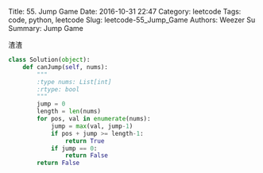 Title: 55. Jump Game 
Date: 2016-10-31 22:47
Category: leetcode
Tags: code, python, leetcode
Slug: leetcode-55_Jump_Game 
Authors: Weezer Su
Summary: Jump Game


渣渣
```python
class Solution(object):
    def canJump(self, nums):
        """
        :type nums: List[int]
        :rtype: bool
        """
        jump = 0
        length = len(nums)
        for pos, val in enumerate(nums):
            jump = max(val, jump-1)
            if pos + jump >= length-1:
                return True
            if jump == 0:
                return False
        return False
            
```

